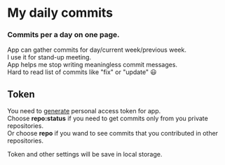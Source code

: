 # My daily commits

### Commits per a day on one page.  
App can gather commits for day/current week/previous week.  
I use it for stand-up meeting.  
App helps me stop writing meaningless commit messages.  
Hard to read list of commits like "fix" or "update" :smiley: 

## Token
You need to [generate](https://github.com/settings/tokens/new) personal access token for app.  
Choose __repo:status__ if you need to get commits only from you private repositories.  
Or choose __repo__ if you wand to see commits that you contributed in other repositories.

Token and other settings will be save in local storage.
